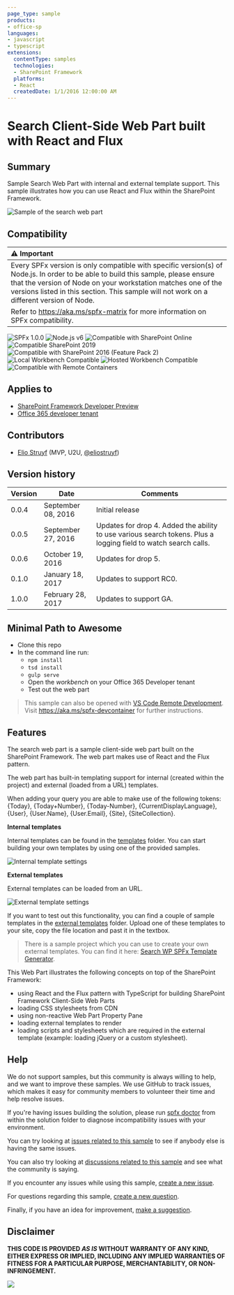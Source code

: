 ```yaml
---
page_type: sample
products:
- office-sp
languages:
- javascript
- typescript
extensions:
  contentType: samples
  technologies:
  - SharePoint Framework
  platforms:
  - React
  createdDate: 1/1/2016 12:00:00 AM
---
```

# Search Client-Side Web Part built with React and Flux

## Summary

Sample Search Web Part with internal and external template support. This sample illustrates how you can use React and Flux within the SharePoint Framework.

![Sample of the search web part](./assets/preview.png)


## Compatibility

| :warning: Important          |
|:---------------------------|
| Every SPFx version is only compatible with specific version(s) of Node.js. In order to be able to build this sample, please ensure that the version of Node on your workstation matches one of the versions listed in this section. This sample will not work on a different version of Node.|
|Refer to <https://aka.ms/spfx-matrix> for more information on SPFx compatibility.   |

![SPFx 1.0.0](https://img.shields.io/badge/SPFx-1.0.0-green.svg)
![Node.js v6](https://img.shields.io/badge/Node.js-v6-green.svg) 
![Compatible with SharePoint Online](https://img.shields.io/badge/SharePoint%20Online-Compatible-green.svg)
![Compatible SharePoint 2019](https://img.shields.io/badge/SharePoint%20Server%202019-Compatible-green.svg)
![Compatible with SharePoint 2016 (Feature Pack 2)](https://img.shields.io/badge/SharePoint%20Server%202016%20(Feature%20Pack%202)-Compatible-green.svg)
![Local Workbench Compatible](https://img.shields.io/badge/Local%20Workbench-Compatible-green.svg)
![Hosted Workbench Compatible](https://img.shields.io/badge/Hosted%20Workbench-Compatible-green.svg)
![Compatible with Remote Containers](https://img.shields.io/badge/Remote%20Containers-Compatible-green.svg)



## Applies to

* [SharePoint Framework Developer Preview](https://learn.microsoft.com/sharepoint/dev/spfx/sharepoint-framework-overview)
* [Office 365 developer tenant](https://learn.microsoft.com/sharepoint/dev/spfx/set-up-your-developer-tenant)

## Contributors

* [Elio Struyf](https://github.com/estruyf) (MVP, U2U, [@eliostruyf](https://twitter.com/eliostruyf))

## Version history

Version|Date|Comments
-------|----|--------
0.0.4|September 08, 2016|Initial release
0.0.5|September 27, 2016|Updates for drop 4. Added the ability to use various search tokens. Plus a logging field to watch search calls.
0.0.6|October 19, 2016|Updates for drop 5.
0.1.0|January 18, 2017|Updates to support RC0.
1.0.0|February 28, 2017|Updates to support GA.


## Minimal Path to Awesome

- Clone this repo
- In the command line run:
  - `npm install`
  - `tsd install`
  - `gulp serve`
  - Open the *workbench* on your Office 365 Developer tenant
  - Test out the web part

>  This sample can also be opened with [VS Code Remote Development](https://code.visualstudio.com/docs/remote/remote-overview). Visit https://aka.ms/spfx-devcontainer for further instructions.

## Features

The search web part is a sample client-side web part built on the SharePoint Framework. The web part makes use of React and the Flux pattern.

The web part has built-in templating support for internal (created within the project) and external (loaded from a URL) templates.

When adding your query you are able to make use of the following tokens: {Today}, {Today+Number}, {Today-Number}, {CurrentDisplayLanguage}, {User}, {User.Name}, {User.Email}, {Site}, {SiteCollection}.

**Internal templates**

Internal templates can be found in the [templates]('./src/webparts/templates') folder. You can start building your own templates by using one of the provided samples.

![Internal template settings](./assets/internal.png)

**External templates**

External templates can be loaded from an URL.

![External template settings](./assets/external.png)

If you want to test out this functionality, you can find a couple of sample templates in the [external templates]('./external_templates') folder. Upload one of these templates to your site, copy the file location and past it in the textbox.

> There is a sample project which you can use to create your own external templates. You can find it here: [Search WP SPFx Template Generator](https://github.com/estruyf/search-wp-spfx-templategenerator).

This Web Part illustrates the following concepts on top of the SharePoint Framework:

- using React and the Flux pattern with TypeScript for building SharePoint Framework Client-Side Web Parts
- loading CSS stylesheets from CDN
- using non-reactive Web Part Property Pane
- loading external templates to render
- loading scripts and stylesheets which are required in the external template (example: loading jQuery or a custom stylesheet).

## Help

We do not support samples, but this community is always willing to help, and we want to improve these samples. We use GitHub to track issues, which makes it easy for  community members to volunteer their time and help resolve issues.

If you're having issues building the solution, please run [spfx doctor](https://pnp.github.io/cli-microsoft365/cmd/spfx/spfx-doctor/) from within the solution folder to diagnose incompatibility issues with your environment.

You can try looking at [issues related to this sample](https://github.com/pnp/sp-dev-fx-webparts/issues?q=label%3A%22sample%3A%20react-search%22) to see if anybody else is having the same issues.

You can also try looking at [discussions related to this sample](https://github.com/pnp/sp-dev-fx-webparts/discussions?discussions_q=react-search) and see what the community is saying.

If you encounter any issues while using this sample, [create a new issue](https://github.com/pnp/sp-dev-fx-webparts/issues/new?assignees=&labels=Needs%3A+Triage+%3Amag%3A%2Ctype%3Abug-suspected%2Csample%3A%20react-search&template=bug-report.yml&sample=react-search&authors=@estruyf&title=react-search%20-%20).

For questions regarding this sample, [create a new question](https://github.com/pnp/sp-dev-fx-webparts/issues/new?assignees=&labels=Needs%3A+Triage+%3Amag%3A%2Ctype%3Aquestion%2Csample%3A%20react-search&template=question.yml&sample=react-search&authors=@estruyf&title=react-search%20-%20).

Finally, if you have an idea for improvement, [make a suggestion](https://github.com/pnp/sp-dev-fx-webparts/issues/new?assignees=&labels=Needs%3A+Triage+%3Amag%3A%2Ctype%3Aenhancement%2Csample%3A%20react-search&template=suggestion.yml&sample=react-search&authors=@estruyf&title=react-search%20-%20).


## Disclaimer

**THIS CODE IS PROVIDED *AS IS* WITHOUT WARRANTY OF ANY KIND, EITHER EXPRESS OR IMPLIED, INCLUDING ANY IMPLIED WARRANTIES OF FITNESS FOR A PARTICULAR PURPOSE, MERCHANTABILITY, OR NON-INFRINGEMENT.**

<img src="https://pnptelemetry.azurewebsites.net/sp-dev-fx-webparts/samples/react-search" />
